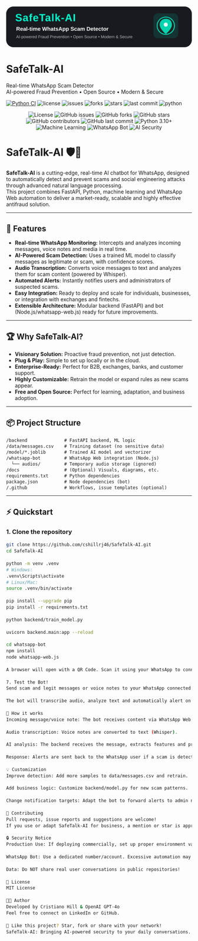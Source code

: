 <p align="center">
  <img src="https://raw.githubusercontent.com/cshillrj46/SafeTalk-AI/main/.github/banner-safetalk-ai.svg" alt="SafeTalk-AI: Real-time WhatsApp Scam Detector" width="600"/>
</p>

# SafeTalk-AI

Real-time WhatsApp Scam Detector  
AI-powered Fraud Prevention • Open Source • Modern & Secure

[![Python CI](https://github.com/cshillrj46/SafeTX-AI/actions/workflows/python_ci_workflow.yml/badge.svg)](https://github.com/cshillrj46/SafeTX-AI/actions/workflows/python_ci_workflow.yml)
![license](https://img.shields.io/badge/license-MIT-green)
![issues](https://img.shields.io/github/issues/cshillrj46/SafeTX-AI)
![forks](https://img.shields.io/github/forks/cshillrj46/SafeTX-AI?style=social)
![stars](https://img.shields.io/github/stars/cshillrj46/SafeTX-AI?style=social)
![last commit](https://img.shields.io/github/last-commit/cshillrj46/SafeTX-AI)
![python](https://img.shields.io/badge/python-3.10+-blue)

<p align="center">
  <img src="https://img.shields.io/github/license/cshillrj46/SafeTalk-AI" alt="License">
  <img src="https://img.shields.io/github/issues/cshillrj46/SafeTalk-AI" alt="GitHub issues">
  <img src="https://img.shields.io/github/forks/cshillrj46/SafeTalk-AI" alt="GitHub forks">
  <img src="https://img.shields.io/github/stars/cshillrj46/SafeTalk-AI" alt="GitHub stars">
  <img src="https://img.shields.io/github/contributors/cshillrj46/SafeTalk-AI" alt="GitHub contributors">
  <img src="https://img.shields.io/github/last-commit/cshillrj46/SafeTalk-AI" alt="GitHub last commit">
  <img src="https://img.shields.io/badge/python-3.10+-blue.svg" alt="Python 3.10+">
  <img src="https://img.shields.io/badge/machine%20learning-enabled-brightgreen" alt="Machine Learning">
  <img src="https://img.shields.io/badge/whatsapp%20bot-enabled-brightgreen" alt="WhatsApp Bot">
  <img src="https://img.shields.io/badge/AI%20Security-active-orange" alt="AI Security">
</p>

# SafeTalk-AI 🛡️🤖

**SafeTalk-AI** is a cutting-edge, real-time AI chatbot for WhatsApp, designed to automatically detect and prevent scams and social engineering attacks through advanced natural language processing.  
This project combines FastAPI, Python, machine learning and WhatsApp Web automation to deliver a market-ready, scalable and highly effective antifraud solution.

---

## 🚀 Features

- **Real-time WhatsApp Monitoring:** Intercepts and analyzes incoming messages, voice notes and media in real time.
- **AI-Powered Scam Detection:** Uses a trained ML model to classify messages as legitimate or scam, with confidence scores.
- **Audio Transcription:** Converts voice messages to text and analyzes them for scam content (powered by Whisper).
- **Automated Alerts:** Instantly notifies users and administrators of suspected scams.
- **Easy Integration:** Ready to deploy and scale for individuals, businesses, or integration with exchanges and fintechs.
- **Extensible Architecture:** Modular backend (FastAPI) and bot (Node.js/whatsapp-web.js) ready for future improvements.

---

## 🏆 Why SafeTalk-AI?

- **Visionary Solution:** Proactive fraud prevention, not just detection.
- **Plug & Play:** Simple to set up locally or in the cloud.
- **Enterprise-Ready:** Perfect for B2B, exchanges, banks, and customer support.
- **Highly Customizable:** Retrain the model or expand rules as new scams appear.
- **Free and Open Source:** Perfect for learning, adaptation, and business adoption.

---

## 📦 Project Structure
```
/backend              # FastAPI backend, ML logic
/data/messages.csv    # Training dataset (no sensitive data)
/model/*.joblib       # Trained AI model and vectorizer
/whatsapp-bot         # WhatsApp Web integration (Node.js)
  └── audios/         # Temporary audio storage (ignored)
/docs                 # (Optional) Visuals, diagrams, etc.
requirements.txt      # Python dependencies
package.json          # Node dependencies (bot)
/.github              # Workflows, issue templates (optional)
```
---

## ⚡️ Quickstart

### 1. Clone the repository

```bash
git clone https://github.com/cshillrj46/SafeTalk-AI.git
cd SafeTalk-AI

python -m venv .venv
# Windows:
.venv\Scripts\activate
# Linux/Mac:
source .venv/bin/activate

pip install --upgrade pip
pip install -r requirements.txt

python backend/train_model.py

uvicorn backend.main:app --reload

cd whatsapp-bot
npm install
node whatsapp-web.js

A browser will open with a QR Code. Scan it using your WhatsApp to connect the bot.

7. Test the Bot!
Send scam and legit messages or voice notes to your WhatsApp connected to the bot.

The bot will transcribe audio, analyze text and automatically alert on any suspicious content.

🧠 How it works
Incoming message/voice note: The bot receives content via WhatsApp Web.

Audio transcription: Voice notes are converted to text (Whisper).

AI analysis: The backend receives the message, extracts features and predicts scam/legitimate status.

Response: Alerts are sent back to the WhatsApp user if a scam is detected, with details and confidence score.

💡 Customization
Improve detection: Add more samples to data/messages.csv and retrain.

Add business logic: Customize backend/model.py for new scam patterns.

Change notification targets: Adapt the bot to forward alerts to admin numbers, emails or external APIs.

🤝 Contributing
Pull requests, issue reports and suggestions are welcome!
If you use or adapt SafeTalk-AI for business, a mention or star is appreciated.

🔒 Security Notice
Production Use: If deploying commercially, set up proper environment variables, secure endpoints, and never expose sensitive training data.

WhatsApp Bot: Use a dedicated number/account. Excessive automation may risk account ban.

Data: Do NOT share real user conversations in public repositories!

📄 License
MIT License

👨‍💻 Author
Developed by Cristiano Hill & OpenAI GPT-4o
Feel free to connect on LinkedIn or GitHub.

📣 Like this project? Star, fork or share with your network!
SafeTalk-AI: Bringing AI-powered security to your daily conversations.
